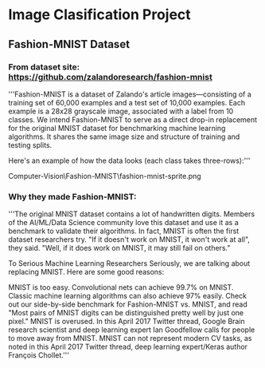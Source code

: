 # Image Clasification Project
## Fashion-MNIST Dataset

### From dataset site: https://github.com/zalandoresearch/fashion-mnist

'''Fashion-MNIST is a dataset of Zalando's article images—consisting of a training set of 60,000 examples and a test set of 10,000 examples. Each example is a 28x28 grayscale image, associated with a label from 10 classes. We intend Fashion-MNIST to serve as a direct drop-in replacement for the original MNIST dataset for benchmarking machine learning algorithms. It shares the same image size and structure of training and testing splits.

Here's an example of how the data looks (each class takes three-rows):'''

Computer-Vision\Fashion-MNIST\fashion-mnist-sprite.png

### Why they made Fashion-MNIST:

'''The original MNIST dataset contains a lot of handwritten digits. Members of the AI/ML/Data Science community love this dataset and use it as a benchmark to validate their algorithms. In fact, MNIST is often the first dataset researchers try. "If it doesn't work on MNIST, it won't work at all", they said. "Well, if it does work on MNIST, it may still fail on others."

To Serious Machine Learning Researchers
Seriously, we are talking about replacing MNIST. Here are some good reasons:

MNIST is too easy. Convolutional nets can achieve 99.7% on MNIST. Classic machine learning algorithms can also achieve 97% easily. Check out our side-by-side benchmark for Fashion-MNIST vs. MNIST, and read "Most pairs of MNIST digits can be distinguished pretty well by just one pixel."
MNIST is overused. In this April 2017 Twitter thread, Google Brain research scientist and deep learning expert Ian Goodfellow calls for people to move away from MNIST.
MNIST can not represent modern CV tasks, as noted in this April 2017 Twitter thread, deep learning expert/Keras author François Chollet.'''

